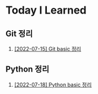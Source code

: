 # Today I Learned

## Git 정리

1. [[2022-07-15] Git basic 정리](/Git/Git%20basic.md)

## Python 정리

1. [[2022-07-18] Python basic 정리](/Python/Python%20basic.md)